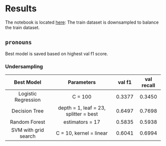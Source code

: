 # Results
The notebook is located [here](https://colab.research.google.com/drive/1M8qHgCoyi1DEtLNYZrCArhODnpJ3YLj8?usp=sharing): 
The train dataset is downsampled to balance the train dataset.

## `pronouns`

Best model is saved based on highest val f1 score.

### Undersampling
Best Model | Parameters | val f1 | val recall
:-----: | :-----: | :-----: | :-----:
Logistic Regression | C = 100 | 0.3377 | 0.3450
Decision Tree | depth = 1, leaf = 23, splitter = best | 0.6497 | 0.7698
Random Forest | estimators = 17 | 0.5835 | 0.5938
SVM with grid search | C = 10, kernel = linear | 0.6041 | 0.6994


